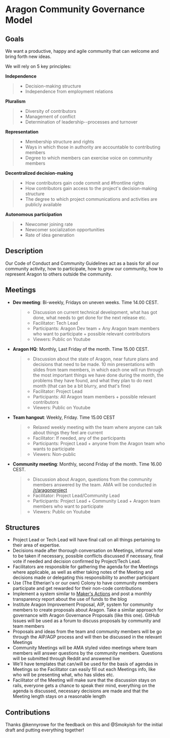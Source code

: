 # Aragon Community Governance Model

## Goals

We want a productive, happy and agile community that can welcome and bring forth new ideas.

We will rely on 5 key principles:

**Independence**
> - Decision-making structure
> - Independence from employment relations

  **Pluralism**
> - Diversity of contributors
> - Management of conflict
> - Determination of leadership--processes and turnover

  **Representation**
> - Membership structure and rights
> - Ways in which those in authority are accountable to contributing members
> - Degree to which members can exercise voice on community members

  **Decentralized decision-making**
> - How contributors gain code commit and #frontline rights
> - How contributors gain access to the project's decision-making structure
> - The degree to which project communications and activities are publicly available

  **Autonomous participation**
> - Newcomer joining rate
> - Newcomer socialization opportunities
> - Rate of idea generation

## Description

Our Code of Conduct and Community Guidelines act as a basis for all our community activity, how to participate, how to grow our community, how to represent Aragon to others outside the community.

## Meetings

- **Dev meeting**: Bi-weekly, Fridays on uneven weeks. Time 14.00 CEST.

  > - Discussion on current technical development, what has got done, what needs to get done for the next release etc.
  > - Facilitator: Tech Lead
  > - Participants: Aragon Dev team + Any Aragon team members who want to participate + possible relevant contributors
  > - Viewers: Public on Youtube

- **Aragon HQ**: Monthly, Last Friday of the month. Time 15.00 CEST.

  > - Discussion about the state of Aragon, near future plans and decisions that need to be made. 10 min presentations with slides from team members, in which each one will run through the most important things we have done during the month, the problems they have found, and what they plan to do next month (that can be a bit blurry, and that's fine)
  > - Facilitator: Project Lead
  > - Participants: All Aragon team members + possible relevant contributors
  > - Viewers: Public on Youtube

- **Team hangout**: Weekly, Friday. Time 15.00 CEST

  > - Relaxed weekly meeting with the team where anyone can talk about things they feel are current
  > - Facilitator: If needed, any of the participants
  > - Participants: Project Lead + anyone from the Aragon team who wants to participate
  > - Viewers: Non-public

- **Community meeting**: Monthly, second Friday of the month. Time 16.00 CEST.

  > - Discussion about Aragon, questions from the community members answered by the team. AMA will be conducted in [/r/aragonproject](https://www.reddit.com/r/aragonproject/)
  > - Facilitator: Project Lead/Community Lead
  > - Participants: Project Lead + Community Lead + Aragon team members who want to participate
  > - Viewers: Public on Youtube

## Structures

- Project Lead or Tech Lead will have final call on all things pertaining to their area of expertise.
- Decisions made after thorough conversation on Meetings, informal vote to be taken if necessary, possible conflicts discussed if necessary, final vote if needed and decision confirmed by Project/Tech Lead.
- Facilitators are responsible for gathering the agenda for the Meetings where applicable, as well as either taking notes of the Meeting and decisions made or delegating this responsibility to another participant
- Use (The Etherian's or our own) Colony to have community members participate and get rewarded for their non-code contributions
- Implement a system similar to [Maker's Actions](http://makerdao.com/actions/) and post a monthly transparency report about the use of funds to the blog
- Institute Aragon Improvement Proposal, AIP, system for community members to create proposals about Aragon. Take a similar approach for governance with Aragon Governance Proposals (like this one). GitHub Issues will be used as a forum to discuss proposals by community and team members
- Proposals and ideas from the team and community members will be go through the AIP/AGP process and will then be discussed in the relevant Meetings
- Community Meetings will be AMA styled video meetings where team members will answer questions by the community members. Questions will be submitted through Reddit and answered live
- We'll have templates that can/will be used for the basis of agendas in Meetings so the Facilitator can easily fill out each Meetings info, like who will be presenting what, who has slides etc.
- Facilitator of the Meeting will make sure that the discussion stays on rails, everyone gets a chance to speak their mind, everything on the agenda is discussed, necessary decisions are made and that the Meeting length stays on a reasonable length

## Contributions

Thanks @kennyrowe for the feedback on this and @Smokyish for the initial draft and putting everything together!

